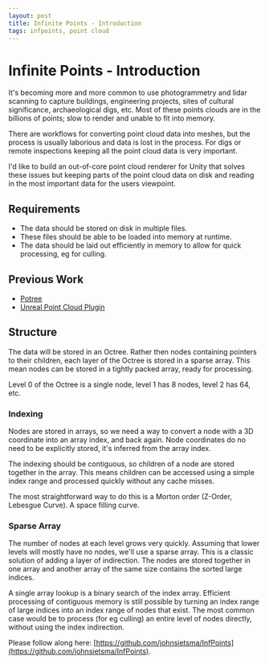 ```yaml
---
layout: post
title: Infinite Points - Introduction
tags: infpoints, point cloud
---
```


# Infinite Points - Introduction

It's becoming more and more common to use photogrammetry and lidar scanning to capture buildings, engineering projects, sites of cultural significance, archaeological digs, etc. Most of these points clouds are in the billions of points; slow to render and unable to fit into memory.

There are workflows for converting point cloud data into meshes, but the process is usually laborious and data is lost in the process. For digs or remote inspections keeping all the point cloud data is very important.

I'd like to build an out-of-core point cloud renderer for Unity that solves these issues but keeping parts of the point cloud data on disk and reading in the most important data for the users viewpoint.

## Requirements

* The data should be stored on disk in multiple files.
* These files should be able to be loaded into memory at runtime.
* The data should be laid out efficiently in memory to allow for quick processing, eg for culling.

## Previous Work

* [Potree](http://www.potree.org/)
* [Unreal Point Cloud Plugin](https://pointcloudplugin.com/)

## Structure

The data will be stored in an Octree. Rather then nodes containing pointers to their children, each layer of the Octree is stored in a sparse array. This mean nodes can be stored in a tightly packed array, ready for processing.

Level 0 of the Octree is a single node, level 1 has 8 nodes, level 2 has 64, etc.

### Indexing

Nodes are stored in arrays, so we need a way to convert a node with a 3D coordinate into an array index, and back again. Node coordinates do no need to be explicitly stored, it's inferred from the array index.

The indexing should be contiguous, so children of a node are stored together in the array. This means children can be accessed using a simple index range and processed quickly without any cache misses.

The most straightforward way to do this is a Morton order (Z-Order, Lebesgue Curve). A space filling curve.

### Sparse Array

The number of nodes at each level grows very quickly. Assuming that lower levels will mostly have no nodes, we'll use a sparse array. This is a classic solution of adding a layer of indirection. The nodes are stored together in one array and another array of the same size contains the sorted large indices.

A single array lookup is a binary search of the index array. Efficient processing of contiguous memory is still possible by turning an index range of large indices into an index range of nodes that exist. The most common case would be to process (for eg culling) an entire level of nodes directly, without using the index indirection.


Please follow along here: [https://github.com/johnsietsma/InfPoints](https://github.com/johnsietsma/InfPoints).
